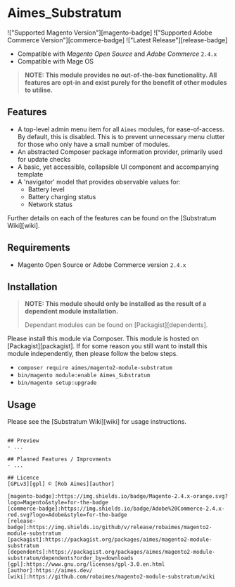 # Aimes_Substratum

!["Supported Magento Version"][magento-badge] !["Supported Adobe Commerce Version"][commerce-badge] !["Latest Release"][release-badge]

- Compatible with _Magento Open Source_ and _Adobe Commerce_ `2.4.x`
- Compatible with Mage OS

> **NOTE: This module provides no out-of-the-box functionality. All features are opt-in and exist purely for the benefit of other modules to utilise.**

## Features
- A top-level admin menu item for all `Aimes` modules, for ease-of-access. By default, this is disabled. This is to prevent unnecessary menu clutter for those who only have a small number of modules.
- An abstracted Composer package information provider, primarily used for update checks
- A basic, yet accessible, collapsible UI component and accompanying template
- A 'navigator' model that provides observable values for:
  - Battery level
  - Battery charging status
  - Network status
 
Further details on each of the features can be found on the [Substratum Wiki][wiki].

## Requirements

* Magento Open Source or Adobe Commerce version `2.4.x`

## Installation

> **NOTE: This module should only be installed as the result of a dependent module installation.**
> 
> Dependant modules can be found on [Packagist][dependents].

Please install this module via Composer. This module is hosted on [Packagist][packagist].
If for some reason you still want to install this module independently, then please follow the below steps.

* `composer require aimes/magento2-module-substratum`
* `bin/magento module:enable Aimes_Substratum`
* `bin/magento setup:upgrade`

## Usage

Please see the [Substratum Wiki][wiki] for usage instructions.
```

## Preview
- ...

## Planned Features / Improvments
- ...

## Licence
[GPLv3][gpl] © [Rob Aimes][author]

[magento-badge]:https://img.shields.io/badge/Magento-2.4.x-orange.svg?logo=Magento&style=for-the-badge
[commerce-badge]:https://img.shields.io/badge/Adobe%20Commerce-2.4.x-red.svg?logo=Adobe&style=for-the-badge
[release-badge]:https://img.shields.io/github/v/release/robaimes/magento2-module-substratum
[packagist]:https://packagist.org/packages/aimes/magento2-module-substratum
[dependents]:https://packagist.org/packages/aimes/magento2-module-substratum/dependents?order_by=downloads
[gpl]:https://www.gnu.org/licenses/gpl-3.0.en.html
[author]:https://aimes.dev/
[wiki]:https://github.com/robaimes/magento2-module-substratum/wiki
